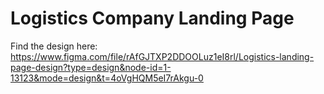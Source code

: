 # Logistics Company Landing Page
Find the design here: https://www.figma.com/file/rAfGJTXP2DDOOLuz1eI8rl/Logistics-landing-page-design?type=design&node-id=1-13123&mode=design&t=4oVgHQM5eI7rAkgu-0
